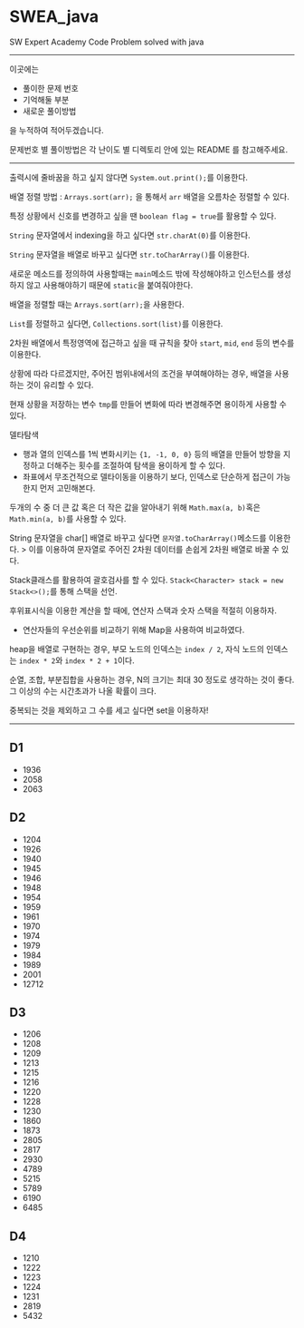 # SWEA_java
SW Expert Academy Code Problem solved with java

---

이곳에는

 - 풀이한 문제 번호
 - 기억해둘 부분
 - 새로운 풀이방법

을 누적하여 적어두겠습니다.

문제번호 별 풀이방법은 각 난이도 별 디렉토리 안에 있는 README 를 참고해주세요.

---

출력시에 줄바꿈을 하고 싶지 않다면 `System.out.print();`를 이용한다.

배열 정렬 방법 : `Arrays.sort(arr);` 을 통해서 `arr` 배열을 오름차순 정렬할 수 있다.

특정 상황에서 신호를 변경하고 싶을 땐 `boolean flag = true`를 활용할 수 있다.

`String` 문자열에서 indexing을 하고 싶다면 `str.charAt(0)`를 이용한다.

`String` 문자열을 배열로 바꾸고 싶다면 `str.toCharArray()`를 이용한다.

새로운 메소드를 정의하여 사용할때는 `main`메소드 밖에 작성해야하고 인스턴스를 생성하지 않고 사용해야하기 때문에 `static`을 붙여줘야한다.

배열을 정렬할 때는 `Arrays.sort(arr);`을 사용한다.

`List`를 정렬하고 싶다면, `Collections.sort(list)`를 이용한다.

2차원 배열에서 특정영역에 접근하고 싶을 때 규칙을 찾아 `start`, `mid`, `end` 등의 변수를 이용한다.

상황에 따라 다르겠지만, 주어진 범위내에서의 조건을 부여해야하는 경우, 배열을 사용하는 것이 유리할 수 있다.

현재 상황을 저장하는 변수 `tmp`를 만들어 변화에 따라 변경해주면 용이하게 사용할 수 있다.

델타탐색
 - 행과 열의 인덱스를 1씩 변화시키는 `{1, -1, 0, 0}` 등의 배열을 만들어 방향을 지정하고 더해주는 횟수를 조절하여 탐색을 용이하게 할 수 있다.
 - 좌표에서 무조건적으로 델타이동을 이용하기 보다, 인덱스로 단순하게 접근이 가능한지 먼저 고민해본다. 

두개의 수 중 더 큰 값 혹은 더 작은 값을 알아내기 위해 `Math.max(a, b)`혹은 `Math.min(a, b)`를 사용할 수 있다.

String 문자열을 char[] 배열로 바꾸고 싶다면 `문자열.toCharArray()`메소드를 이용한다. > 이를 이용하여 문자열로 주어진 2차원 데이터를 손쉽게 2차원 배열로 바꿀 수 있다.

Stack클래스를 활용하여 괄호검사를 할 수 있다. `Stack<Character> stack = new Stack<>();`를 통해 스택을 선언.

후위표시식을 이용한 계산을 할 때에, 연산자 스택과 숫자 스택을 적절히 이용하자.

- 연산자들의 우선순위를 비교하기 위해 Map을 사용하여 비교하였다.

heap을 배열로 구현하는 경우, 부모 노드의 인덱스는 `index / 2`, 자식 노드의 인덱스는 `index * 2`와 `index * 2 + 1`이다.

순열, 조합, 부분집합을 사용하는 경우, N의 크기는 최대 30 정도로 생각하는 것이 좋다. 그 이상의 수는 시간초과가 나올 확률이 크다.

중복되는 것을 제외하고 그 수를 세고 싶다면 set을 이용하자!

---

## D1
- 1936
- 2058
- 2063

## D2
 - 1204
 - 1926
 - 1940
 - 1945
 - 1946
 - 1948
 - 1954
 - 1959
 - 1961
 - 1970
 - 1974
 - 1979
 - 1984
 - 1989
 - 2001
 - 12712

## D3
 - 1206
 - 1208
 - 1209
 - 1213
 - 1215
 - 1216
 - 1220
 - 1228
 - 1230
 - 1860
 - 1873
 - 2805
 - 2817
 - 2930
 - 4789
 - 5215
 - 5789
 - 6190
 - 6485

## D4
 - 1210
 - 1222
 - 1223
 - 1224
 - 1231
 - 2819
 - 5432